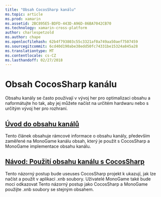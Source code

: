 ```yaml
---
title: "Obsah CocosSharp kanálu"
ms.topic: article
ms.prod: xamarin
ms.assetid: 2BC895E5-BDFD-443D-A96D-86BA7042CB70
ms.technology: xamarin-cross-platform
author: charlespetzold
ms.author: chape
ms.openlocfilehash: 62b4f793803c55c3321af0a749aa50aef7507459
ms.sourcegitcommit: 6cd40d190abe38edd50fc74331be15324a845a28
ms.translationtype: MT
ms.contentlocale: cs-CZ
ms.lasthandoff: 02/27/2018
---
```

# <a name="cocossharp-content-pipeline"></a>Obsah CocosSharp kanálu

Obsahu kanály se často používají v vývoj her pro optimalizaci obsahu a naformátujte ho tak, aby jej můžete načíst na určitém hardwaru nebo s určitým vývoj her pro rozhraní.

##  <a name="introduction-to-content-pipelinesgraphics-gamescocossharpcontent-pipelineintroductionmd"></a>[Úvod do obsahu kanálů](~/graphics-games/cocossharp/content-pipeline/introduction.md)

Tento článek obsahuje rámcové informace o obsahu kanály, především zaměřené na MonoGame kanálu obsah, který je použit s CocosSharp a MonoGame implementace obsahu kanálu.

##  <a name="walkthrough--using-the-content-pipeline-with-cocossharpgraphics-gamescocossharpcontent-pipelinewalkthroughmd"></a>[Návod: Použití obsahu kanálu s CocosSharp](~/graphics-games/cocossharp/content-pipeline/walkthrough.md)

Tento názorný postup bude useuses CocosSharp projekt k ukazují, jak lze načíst a použít v aplikaci .xnb soubory.  Uživatelé MonoGame také bude moci odkazovat Tento názorný postup jako CocosSharp a MonoGame použijte .xnb soubory se stejným obsahem.  
